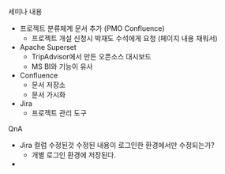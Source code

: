 세미나 내용
- 프로젝트 분류체계 문서 추가 (PMO Confluence)
	- 프로젝트 개설 신청시 박재도 수석에게 요청 (페이지 내용 채워서)
- Apache Superset
	- TripAdvisor에서 만든 오픈소스 대시보드
	- MS BI와 기능이 유사
- Confluence
	- 문서 저장소
	- 문서 가시화
- Jira
	- 프로젝트 관리 도구

QnA
- Jira 컬럼 수정된것 수정된 내용이 로그인한 환경에서만 수정되는가?
	- 개별 로그인 환경에 저장된다.
- 